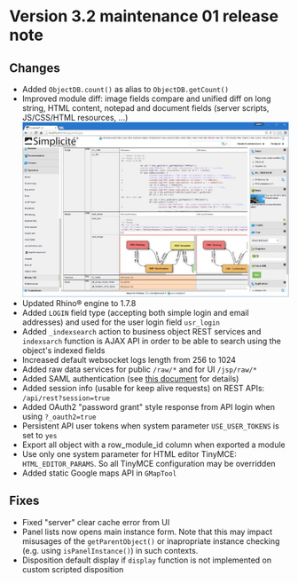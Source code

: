 Version 3.2 maintenance 01 release note
=======================================

Changes
-------

- Added `ObjectDB.count()` as alias to `ObjectDB.getCount()`
- Improved module diff: image fields compare and unified diff on long string, HTML content, notepad and document fields (server scripts, JS/CSS/HTML resources, ...)<br/>![](module-diff.jpg)
- Updated Rhino&reg; engine to 1.7.8
- Added `LOGIN` field type (accepting both simple login and email addresses) and used for the user login field `usr_login`
- Added `_indexsearch` action to business object REST services  and `indexsarch` function is AJAX API in order to be able to search using the object's indexed fields
- Increased default websocket logs length from 256 to 1024
- Added raw data services for public `/raw/*` and for UI `/jsp/raw/*`
- Added SAML authentication (see [this document](/resource/docs/authentication/tomcat-saml) for details)
- Added session info (usable for keep alive requests) on REST APIs: `/api/rest?session=true`
- Added OAuth2 "password grant" style response from API login when using `?_oauth2=true`
- Persistent API user tokens when system parameter `USE_USER_TOKENS` is set to `yes`
- Export all object with a row_module_id column when exported a module
- Use only one system parameter for HTML editor TinyMCE: `HTML_EDITOR_PARAMS`. So all TinyMCE configuration may be overridden
- Added static Google maps API in `GMapTool` 

Fixes
-----

- Fixed "server" clear cache error from UI
- Panel lists now opens main instance form. Note that this may impact misusages of the `getParentObject()` or inapropriate instance checking (e.g. using `isPanelInstance()`) in such contexts.
- Disposition default display if `display` function is not implemented on custom scripted disposition
